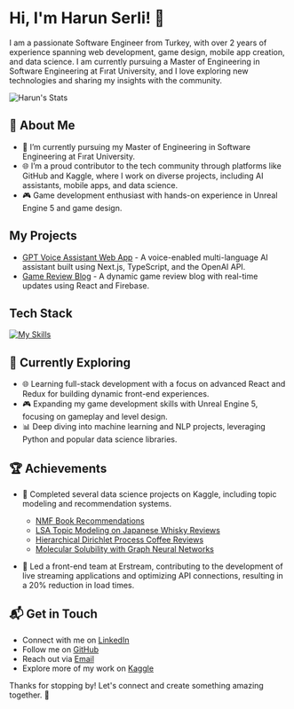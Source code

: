 # Hi, I'm Harun Serli! 👋

I am a passionate Software Engineer from Turkey, with over 2 years of experience spanning web development, game design, mobile app creation, and data science. I am currently pursuing a Master of Engineering in Software Engineering at Fırat University, and I love exploring new technologies and sharing my insights with the community.

![Harun's Stats](https://github-readme-stats.vercel.app/api?username=HARUNLUK&theme=vue-dark&show_icons=true&hide_border=true&count_private=true)

## 🚀 About Me

- 🔭 I’m currently pursuing my Master of Engineering in Software Engineering at Fırat University.
- 🌐 I’m a proud contributor to the tech community through platforms like GitHub and Kaggle, where I work on diverse projects, including AI assistants, mobile apps, and data science.
- 🎮 Game development enthusiast with hands-on experience in Unreal Engine 5 and game design.

## My Projects
- [GPT Voice Assistant Web App](https://gpt-voice-assistant.vercel.app) - A voice-enabled multi-language AI assistant built using Next.js, TypeScript, and the OpenAI API.
- [Game Review Blog](https://harunluk-blog.netlify.app) - A dynamic game review blog with real-time updates using React and Firebase.

## Tech Stack
[![My Skills](https://skillicons.dev/icons?i=js,ts,react,redux,nodejs,nextjs,html,css,flutter,unreal,mongodb,firebase,azure,git,python,java)](https://skillicons.dev)

## 🌱 Currently Exploring

- 🌐 Learning full-stack development with a focus on advanced React and Redux for building dynamic front-end experiences.
- 🎮 Expanding my game development skills with Unreal Engine 5, focusing on gameplay and level design.
- 📊 Deep diving into machine learning and NLP projects, leveraging Python and popular data science libraries.

## 🏆 Achievements

- 🌟 Completed several data science projects on Kaggle, including topic modeling and recommendation systems.
  - [NMF Book Recommendations](https://www.kaggle.com/code/harunerli/nmf-book-recommendations)
  - [LSA Topic Modeling on Japanese Whisky Reviews](https://www.kaggle.com/code/harunerli/lsa-topic-modeling-on-japanese-whisky-review)
  - [Hierarchical Dirichlet Process Coffee Reviews](https://www.kaggle.com/code/harunerli/hierarchical-dirichlet-process-coffe-reviews)
  - [Molecular Solubility with Graph Neural Networks](https://www.kaggle.com/code/harunerli/molecular-solubility-with-gnn)

- 🌟 Led a front-end team at Erstream, contributing to the development of live streaming applications and optimizing API connections, resulting in a 20% reduction in load times.

## 📬 Get in Touch

- Connect with me on [LinkedIn](https://linkedin.com/in/harunluk)
- Follow me on [GitHub](https://github.com/HARUNLUK)
- Reach out via [Email](mailto:harunserlibusiness@gmail.com)
- Explore more of my work on [Kaggle](https://www.kaggle.com/harunerli)

Thanks for stopping by! Let's connect and create something amazing together. 🚀
